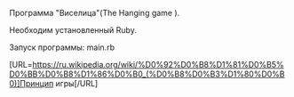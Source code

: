 Программа "Виселица"(The Hanging game ). 

Необходим установленный Ruby.

Запуск программы:
main.rb

[URL=https://ru.wikipedia.org/wiki/%D0%92%D0%B8%D1%81%D0%B5%D0%BB%D0%B8%D1%86%D0%B0_(%D0%B8%D0%B3%D1%80%D0%B0)]Принцип игры[/URL]
